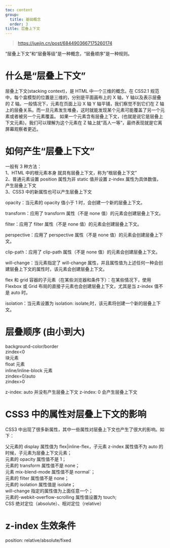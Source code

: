 ```yaml
---
toc: content
group:
  title: 基础概念
  order: 3
title: 层叠上下文
---
```


> https://juejin.cn/post/6844903667175260174

“层叠上下文”和“层叠等级”是一种概念，“层叠顺序”是一种规则。

# 什么是“层叠上下文”

层叠上下文(stacking context)，是 HTML 中一个三维的概念。在 CSS2.1 规范中，每个盒模型的位置是三维的，分别是平面画布上的 X 轴，Y 轴以及表示层叠的 Z 轴。一般情况下，元素在页面上沿 X 轴 Y 轴平铺，我们察觉不到它们在 Z 轴上的层叠关系。而一旦元素发生堆叠，这时就能发现某个元素可能覆盖了另一个元素或者被另一个元素覆盖。
如果一个元素含有层叠上下文，(也就是说它是层叠上下文元素)，我们可以理解为这个元素在 Z 轴上就“高人一等”，最终表现就是它离屏幕观察者更近。

# 如何产生“层叠上下文”

一般有 3 种方法：<br/>
1、HTML 中的根元素本身 就具有层叠上下文，称为“根层叠上下文”<br/>
2、普通元素设置 position 属性为非 static 值并设置 z-index 属性为具体数值，产生层叠上下文<br/>
3、CSS3 中的新属性也可以产生层叠上下文<br/>

opacity：当元素的 opacity 值小于 1 时，会创建一个新的层叠上下文。

transform：应用了 transform 属性（不是 none 值）的元素会创建层叠上下文。

filter：应用了 filter 属性（不是 none 值）的元素会创建层叠上下文。

perspective：应用了 perspective 属性（不是 none 值）的元素会创建层叠上下文。

clip-path：应用了 clip-path 属性（不是 none 值）的元素会创建层叠上下文。

will-change：当元素指定了 will-change 属性，并且属性值为上述任何一种会创建层叠上下文的属性时，该元素会创建层叠上下文。

flex 和 grid 容器的子元素（在某些浏览器和条件下）：在某些情况下，使用 Flexbox 或 Grid 布局的直接子元素也会创建层叠上下文，尤其是当 z-index 值不是 auto 时。

isolation：当元素设置为 isolation: isolate;时，该元素将创建一个新的层叠上下文。

# 层叠顺序 (由小到大)

background-color/border<br/>
zindex<0<br/>
块元素 <br/>
float 元素 <br/>
inline/inline-block 元素<br/>
zindex=0/auto <br/>
zindex>0<br/>

z-index: auto 并没有产生层叠上下文
z-index: 0 会产生层叠上下文

# CSS3 中的属性对层叠上下文的影响

CSS3 中出现了很多新属性，其中一些属性对层叠上下文也产生了很大的影响。如下：

父元素的 display 属性值为 flex|inline-flex，子元素 z-index 属性值不为 auto 的时候，子元素为层叠上下文元素；  
元素的 opacity 属性值不是 1；  
元素的 transform 属性值不是 none；  
元素 mix-blend-mode 属性值不是 normal`；  
元素的 filter 属性值不是 none；  
元素的 isolation 属性值是 isolate；  
will-change 指定的属性值为上面任意一个；  
元素的-webkit-overflow-scrolling 属性值设置为 touch;  
CSS 绝对定位（absolute）、相对定位（relative）

# z-index 生效条件

position: relative/absolute/fixed
